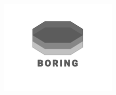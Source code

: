 <picture>
  <source media="(prefers-color-scheme: dark)" srcset="./doc/logo/boring-min.png" width="350px">
  <img alt="Gradle" src="./doc/logo/boring-min.png" width="350px">
</picture>